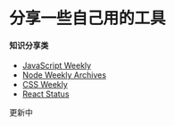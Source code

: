 # 分享一些自己用的工具

#### 知识分享类

- [JavaScript Weekly](https://javascriptweekly.com/issues)
- [Node Weekly Archives](https://nodeweekly.com/issues)
- [CSS Weekly](https://css-weekly.com/archives/)
- [React Status](https://react.statuscode.com/issues)

更新中
